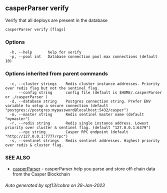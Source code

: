 ## casperParser verify

Verify that all deploys are present in the database

```
casperParser verify [flags]
```

### Options

```
  -h, --help       help for verify
  -p, --pool int   Database connection pool max connections (default 10)
```

### Options inherited from parent commands

```
  -c, --cluster strings    Redis cluster instance addresses. Priority over redis flag but not the sentinel flag.
      --config string      config file (default is $HOME/.casperParser or ./casperParser )
  -d, --database string    Postgres connection string. Prefer ENV variable to setup a secure connection (default "postgres://postgres:mypassword@localhost:5432/casper")
  -m, --master string      Redis sentinel master name (default "mymaster")
  -r, --redis string       Redis single instance address. Lowest priority over cluster & sentinel flag. (default "127.0.0.1:6379")
      --rpc string         Casper RPC endpoint (default "http://127.0.0.1:7777/rpc")
  -s, --sentinel strings   Redis sentinel addresses. Highest priority over redis & cluster flag.
```

### SEE ALSO

* [casperParser](casperParser.md)	 - casperParser help you parse and store off-chain data from the Casper Blockchain

###### Auto generated by spf13/cobra on 28-Jan-2023

